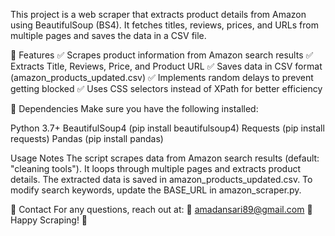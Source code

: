 This project is a web scraper that extracts product details from Amazon using BeautifulSoup (BS4). It fetches titles, reviews, prices, and URLs from multiple pages and saves the data in a CSV file.

🔹 Features
✅ Scrapes product information from Amazon search results
✅ Extracts Title, Reviews, Price, and Product URL
✅ Saves data in CSV format (amazon_products_updated.csv)
✅ Implements random delays to prevent getting blocked
✅ Uses CSS selectors instead of XPath for better efficiency

📌 Dependencies
Make sure you have the following installed:

Python 3.7+
BeautifulSoup4 (pip install beautifulsoup4)
Requests (pip install requests)
Pandas (pip install pandas)

Usage Notes
The script scrapes data from Amazon search results (default: "cleaning tools").
It loops through multiple pages and extracts product details.
The extracted data is saved in amazon_products_updated.csv.
To modify search keywords, update the BASE_URL in amazon_scraper.py.

📧 Contact
For any questions, reach out at:
📩 amadansari89@gmail.com
🚀 Happy Scraping! 🎯
